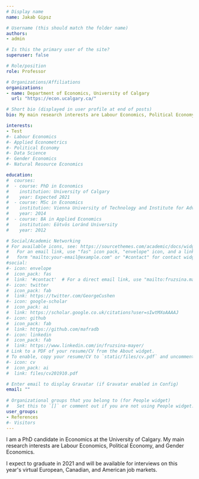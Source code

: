 ```yaml
---
# Display name
name: Jakab Gipsz

# Username (this should match the folder name)
authors:
- admin

# Is this the primary user of the site?
superuser: false

# Role/position
role: Professor

# Organizations/Affiliations
organizations:
- name: Department of Economics, University of Calgary
  url: "https://econ.ucalgary.ca/"

# Short bio (displayed in user profile at end of posts)
bio: My main research interests are Labour Economics, Political Economy, and Gender Economics.

interests:
- Test
#- Labour Economics
#- Applied Econometrics
#- Political Economy
#- Data Science
#- Gender Economics
#- Natural Resource Economics

education:
#  courses:
#  - course: PhD in Economics
#    institution: University of Calgary
#    year: Expected 2021
#  - course: MSc in Economics
#    institution: Vienna University of Technology and Institute for Advanced Studies
#    year: 2014
#  - course: BA in Applied Economics
#    institution: Eötvös Loránd University
#    year: 2012

# Social/Academic Networking
# For available icons, see: https://sourcethemes.com/academic/docs/widgets/#icons
#   For an email link, use "fas" icon pack, "envelope" icon, and a link in the
#   form "mailto:your-email@example.com" or "#contact" for contact widget.
#social:
#- icon: envelope
#  icon_pack: fas
#  link: '#contact'  # For a direct email link, use "mailto:fruzsina.mayer@ucalgary.ca".
#- icon: twitter
#  icon_pack: fab
#  link: https://twitter.com/GeorgeCushen
#- icon: google-scholar
#  icon_pack: ai
#  link: https://scholar.google.co.uk/citations?user=sIwtMXoAAAAJ
#- icon: github
#  icon_pack: fab
#  link: https://github.com/mafradb
#- icon: linkedin
#  icon_pack: fab
#  link: https://www.linkedin.com/in/fruzsina-mayer/
# Link to a PDF of your resume/CV from the About widget.
# To enable, copy your resume/CV to `static/files/cv.pdf` and uncomment the lines below.
#- icon: cv
#  icon_pack: ai
#  link: files/cv201910.pdf

# Enter email to display Gravatar (if Gravatar enabled in Config)
email: ""
  
# Organizational groups that you belong to (for People widget)
#   Set this to `[]` or comment out if you are not using People widget.
user_groups:
- References
#- Visitors
---
```


I am a PhD candidate in Economics at the University of Calgary. My main research interests are Labour Economics, Political Economy, and Gender Economics.

I expect to graduate in 2021 and will be available for interviews on this year's virtual European, Canadian, and American job markets.


